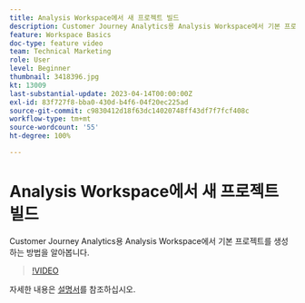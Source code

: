 ```yaml
---
title: Analysis Workspace에서 새 프로젝트 빌드
description: Customer Journey Analytics용 Analysis Workspace에서 기본 프로젝트를 생성하는 방법을 알아봅니다.
feature: Workspace Basics
doc-type: feature video
team: Technical Marketing
role: User
level: Beginner
thumbnail: 3418396.jpg
kt: 13009
last-substantial-update: 2023-04-14T00:00:00Z
exl-id: 83f727f8-bba0-430d-b4f6-04f20ec225ad
source-git-commit: c9830412d18f63dc14020748ff43df7f7fcf408c
workflow-type: tm+mt
source-wordcount: '55'
ht-degree: 100%

---
```


# Analysis Workspace에서 새 프로젝트 빌드

Customer Journey Analytics용 Analysis Workspace에서 기본 프로젝트를 생성하는 방법을 알아봅니다.

>[!VIDEO](https://video.tv.adobe.com/v/3418396/?learn=on&quality=12)

자세한 내용은 [설명서](https://experienceleague.adobe.com/docs/analytics-platform/using/cja-workspace/perform-basic-analysis.html)를 참조하십시오.
